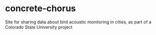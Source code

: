 # concrete-chorus
Site for sharing data about bird acoustic monitoring in cities, as part of a Colorado State University project
